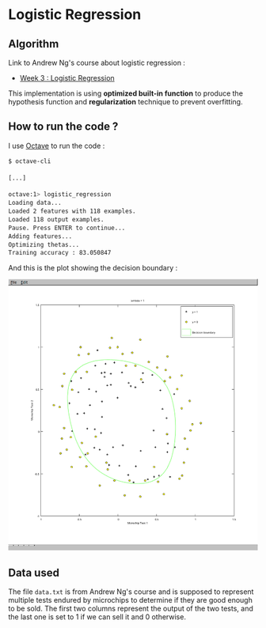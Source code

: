 # Logistic Regression

## Algorithm

Link to Andrew Ng's course about logistic regression :

- [Week 3 : Logistic Regression](https://www.coursera.org/learn/machine-learning/home/week/3)

This implementation is using **optimized built-in function** to produce the hypothesis function and **regularization** technique to prevent overfitting.

## How to run the code ?

I use [Octave](https://gnu.org/software/octave/) to run the code :

```bash
$ octave-cli

[...]

octave:1> logistic_regression
Loading data...
Loaded 2 features with 118 examples.
Loaded 118 output examples.
Pause. Press ENTER to continue...
Adding features...
Optimizing thetas...
Training accuracy : 83.050847
```

And this is the plot showing the decision boundary :

![Example of output plot](img/decision_boundary_plot.png)

## Data used

The file `data.txt` is from Andrew Ng's course and is supposed to represent multiple tests endured by microchips to determine if they are good enough to be sold. The first two columns represent the output of the two tests, and the last one is set to 1 if we can sell it and 0 otherwise.
